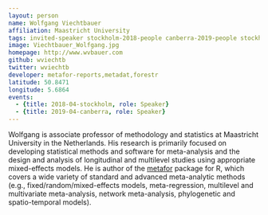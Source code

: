```yaml
---
layout: person
name: Wolfgang Viechtbauer
affiliation: Maastricht University
tags: invited-speaker stockholm-2018-people canberra-2019-people stockholm-2018-speaker canberra-2019-speaker
image: Viechtbauer_Wolfgang.jpg
homepage: http://www.wvbauer.com
github: wviechtb
twitter: wviechtb
developer: metafor-reports,metadat,forestr
latitude: 50.8471
longitude: 5.6864
events:
  - {title: 2018-04-stockholm, role: Speaker}
  - {title: 2019-04-canberra, role: Speaker}
---
```

Wolfgang is associate professor of methodology and statistics at Maastricht University in the Netherlands. His research is primarily focused on developing statistical methods and software for meta-analysis and the design and analysis of longitudinal and multilevel studies using appropriate mixed-effects models. He is author of the <a href="http://www.metafor-project.org/" target="_blank" rel="noopener">metafor</a> package for R, which covers a wide variety of standard and advanced meta-analytic methods (e.g., fixed/random/mixed-effects models, meta-regression, multilevel and multivariate meta-analysis, network meta-analysis, phylogenetic and spatio-temporal models).